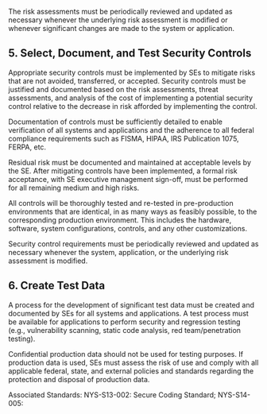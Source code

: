 The risk assessments must be periodically reviewed and updated as necessary whenever the underlying risk assessment is modified or whenever significant changes are made to the system or application.

## **5. Select, Document, and Test Security Controls**

Appropriate security controls must be implemented by SEs to mitigate risks that are not avoided, transferred, or accepted. Security controls must be justified and documented based on the risk assessments, threat assessments, and analysis of the cost of implementing a potential security control relative to the decrease in risk afforded by implementing the control.

Documentation of controls must be sufficiently detailed to enable verification of all systems and applications and the adherence to all federal compliance requirements such as FISMA, HIPAA, IRS Publication 1075, FERPA, etc.

Residual risk must be documented and maintained at acceptable levels by the SE. After mitigating controls have been implemented, a formal risk acceptance, with SE executive management sign-off, must be performed for all remaining medium and high risks.

All controls will be thoroughly tested and re-tested in pre-production environments that are identical, in as many ways as feasibly possible, to the corresponding production environment. This includes the hardware, software, system configurations, controls, and any other customizations.

Security control requirements must be periodically reviewed and updated as necessary whenever the system, application, or the underlying risk assessment is modified.

## **6. Create Test Data**

A process for the development of significant test data must be created and documented by SEs for all systems and applications. A test process must be available for applications to perform security and regression testing (e.g., vulnerability scanning, static code analysis, red team/penetration testing).

Confidential production data should not be used for testing purposes. If production data is used, SEs must assess the risk of use and comply with all applicable federal, state, and external policies and standards regarding the protection and disposal of production data.

Associated Standards: NYS-S13-002: Secure Coding Standard; NYS-S14-005: